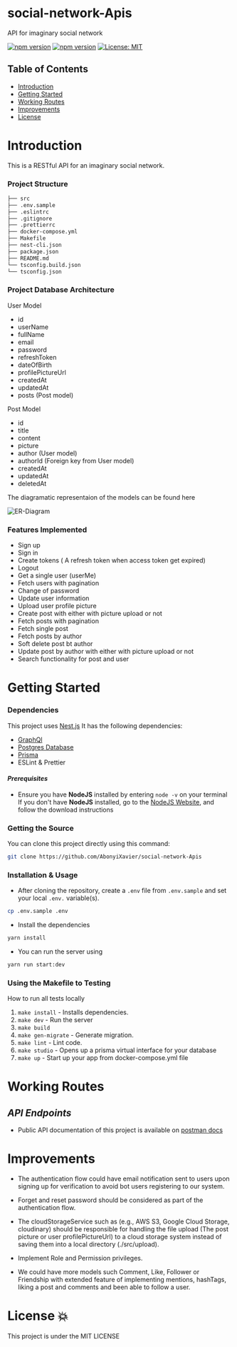 # social-network-Apis
API for imaginary social network

[![npm version](https://badge.fury.io/js/nestjs.svg)](https://badge.fury.io/js/nestjs)
[![npm version](https://badge.fury.io/js/graphql.svg)](https://badge.fury.io/js/graphql)
[![License: MIT](https://img.shields.io/badge/License-MIT-green.svg)](https://opensource.org/licenses/MIT)

## Table of Contents

- [Introduction](#introduction)
- [Getting Started](#features-implemented)
- [Working Routes](#working-routes)
- [Improvements](#improvements)
- [License](#license)


# Introduction

This is a RESTful API for an imaginary social network.

### Project Structure

```bash
├── src
├── .env.sample
├── .eslintrc
├── .gitignore
├── .prettierrc
├── docker-compose.yml
├── Makefile
├── nest-cli.json
├── package.json
├── README.md
└── tsconfig.build.json
└── tsconfig.json
```

### Project Database Architecture

User Model
- id
- userName
- fullName
- email
- password
- refreshToken
- dateOfBirth
- profilePictureUrl
- createdAt
- updatedAt
- posts (Post model)

Post Model
- id
- title
- content
- picture
- author (User model)
- authorId (Foreign key from User model)
- createdAt
- updatedAt
- deletedAt

The diagramatic representaion of the models can be found here 

![ER-Diagram](https://github.com/AbonyiXavier/social-network-Apis/assets/49367987/db7452c8-47f4-4f0d-b3a9-fa694678b45d)
### Features Implemented

- Sign up
- Sign in
- Create tokens ( A refresh token when access token get expired) 
- Logout
- Get a single user (userMe)
- Fetch users with pagination
- Change of password
- Update user information
- Upload user profile picture
- Create post with either with picture upload or not
- Fetch posts with pagination
- Fetch single post
- Fetch posts by author
- Soft delete post bt author
- Update post by author with either with picture upload or not
- Search functionality for post and user



# Getting Started

### Dependencies

This project uses [Nest.js](https://docs.nestjs.com/) It has the following dependencies:

- [GraphQl](https://graphql.org/)
- [Postgres Database](https://www.postgresql.org/)
- [Prisma](https://www.prisma.io/)
- ESLint & Prettier

#### _Prerequisites_

- Ensure you have **NodeJS** installed by entering `node -v` on your terminal
  If you don't have **NodeJS** installed, go to the [NodeJS Website](http://nodejs.org), and follow the download instructions

### Getting the Source

You can clone this project directly using this command:

```sh
git clone https://github.com/AbonyiXavier/social-network-Apis
```

### Installation & Usage

- After cloning the repository, create a `.env` file from `.env.sample` and set your local `.env.` variable(s).

```sh
cp .env.sample .env
```

- Install the dependencies

```sh
yarn install
```

- You can run the server using

```sh
yarn run start:dev
```

### Using the Makefile to Testing
How to run all tests locally

1. `make install` - Installs dependencies.
2. `make dev` - Run the server
3. `make build` 
4. `make gen-migrate` - Generate migration.
5. `make lint` - Lint code.
6. `make studio` - Opens up a prisma virtual interface for your database
6. `make up` - Start up your app from docker-compose.yml file
# Working Routes

## _API Endpoints_

- Public API documentation of this project is available on [postman docs](https://documenter.getpostman.com/view/7775892/2s93sc5CvS)

# Improvements

- The authentication flow could have email notification sent to users upon signing up for verification to avoid bot users registering to our system.

- Forget and reset password should be considered as part of the authentication flow.

- The cloudStorageService such as (e.g., AWS S3, Google Cloud Storage, cloudinary) should be responsible for handling the file upload (The post picture or user profilePictureUrl) to a cloud storage system instead of saving them into a local directory (./src/upload).

- Implement Role and Permission privileges.

- We could have more models such Comment, Like, Follower or Friendship with extended feature of implementing mentions, hashTags, liking a post and comments and been able to follow a user.
     
# License :boom:

This project is under the MIT LICENSE